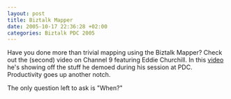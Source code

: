 ```yaml
---
layout: post
title: Biztalk Mapper
date: 2005-10-17 22:36:28 +02:00
categories: Biztalk PDC 2005
---
```

<P>Have you done more than trivial mapping using the Biztalk Mapper? Check out the (second) video on Channel 9 featuring Eddie Churchill. In this <A href="http://channel9.msdn.com/Showpost.aspx?postid=126990">video</A> he's showing off the stuff he demoed during his session at PDC. Productivity goes up another notch.</P>
<P>The only question left to ask is "When?"</P>
